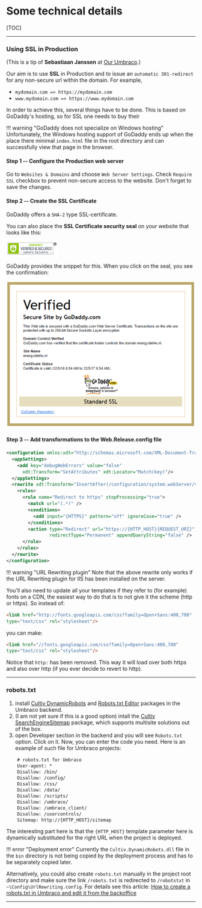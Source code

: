 # Some technical details

[TOC]

---

### Using SSL in Production

(This is a tip of __Sebastiaan Janssen__ at [Our Umbraco](https://our.umbraco.org/forum/umbraco-7/using-umbraco-7/57637-Auto-redirect-to-HTTPS-for-some-pages-in-MVC).)

Our aim is to use __SSL__ in Production and to issue an `automatic 301-redirect` for any non-secure url within the domain. For example,

* `mydomain.com => https://mydomain.com`
* `www.mydomain.com => https://www.mydomain.com`

In order to achieve this, several things have to be done. This is based on GoDaddy's hosting, so for SSL one needs to buy their

!!! warning "GoDaddy does not specialize on Windows hosting"
    Unfortunately, the Windows hosting support of GoDaddy ends up when the place there minimal `index.html` file in the root directory and can successfully view that page in the browser.

#### Step 1 -- Configure the Production web server

Go to `Websites & Domains` and choose `Web Server Settings`. Check `Require SSL` checkbox to prevent non-secure access to the website. Don't forget to save the changes.

#### Step 2 -- Create the SSL Certificate

GoDaddy offers a `SHA-2` type SSL-certificate.

You can also place the __SSL Certificate security seal__ on your website that looks like this:

![godaddy ssl certificate security seal](../img/ssl_seal.png)

GoDaddy provides the snippet for this. When you click on the seal, you see the confirmation:

![godaddy verified ssl certificate](../img/ssl_verified.png)

#### Step 3 -- Add transformations to the Web.Release.config file

```xml
<configuration xmlns:xdt="http://schemas.microsoft.com/XML-Document-Transform">
  <appSettings>
    <add key="debugWebErrors" value="false"
      xdt:Transform="SetAttributes" xdt:Locator="Match(key)"/>
  </appSettings>
  <rewrite xdt:Transform="InsertAfter(/configuration/system.webServer/validation)">
    <rules>
      <rule name="Redirect to https" stopProcessing="true">
        <match url="(.*)" />
        <conditions>
          <add input="{HTTPS}" pattern="off" ignoreCase="true" />
        </conditions>
        <action type="Redirect" url="https://{HTTP_HOST}{REQUEST_URI}" 
                redirectType="Permanent" appendQueryString="false" />
      </rule>
    </rules>
  </rewrite>
</configuration>
```

!!! warning "URL Rewriting plugin"
    Note that the above rewrite only works if the URL Rewriting plugin for IIS has been installed on the server.

You'll also need to update all your templates if they refer to (for example) fonts on a CDN, the easiest way to do that is to not give it the scheme (http or https). So instead of:

```html
<link href="http://fonts.googleapis.com/css?family=Open+Sans:400,700"
type="text/css" rel="stylesheet"/>
```

you can make:

```html
<link href="//fonts.googleapis.com/css?family=Open+Sans:400,700"
type="text/css" rel="stylesheet"/>
```

Notice that `http:` has been removed. This way it will load over both https and also over http (if you ever decide to revert to http).

---

### robots.txt

1. install [Cultiv DynamicRobots](https://our.umbraco.org/projects/website-utilities/cultiv-dynamicrobots/) and [Robots.txt Editor](http://our.umbraco.org/projects/developer-tools/robotstxt-editor) packages in the Umbraco backend.
2. (I am not yet sure if this is a good option) intall the [Cultiv SearchEngineSitemap](http://our.umbraco.org/projects/website-utilities/cultiv-search-engine-sitemap) package, which supports multisite solutions out of the box.
3. open Developer section in the backend and you will see `Robots.txt` option. Click on it. Now, you can enter the code you need. Here is an example of such file for Umbraco projects:
```none
    # robots.txt for Umbraco
    User-agent: *
    Disallow: /bin/
    Disallow: /config/
    Disallow: /css/
    Disallow: /data/
    Disallow: /scripts/
    Disallow: /umbraco/
    Disallow: /umbraco_client/
    Disallow: /usercontrols/
    Sitemap: http://{HTTP_HOST}/sitemap
```

The interesting part here is that the `{HTTP_HOST}` template parameter here is dynamically substituted for the right URL when the project is deployed.

!!! error "Deployment error"
    Currently the `Cultiv.DynamicRobots.dll` file in the `bin` directory is not being copied by the deployment process and has to be separately copied later.

Alternatively, you could also create `robots.txt` manually in the project root directory and make sure the link `/robots.txt` is redirected to `/robotstxt` in `~\Config\UrlRewriting.config`. For details see this article: [How to create a robots.txt in Umbraco and edit it from the backoffice](https://glcheetham.name/2016/10/02/robotstxt-umbraco/)

---
